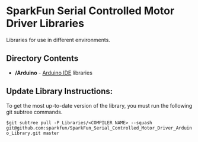 SparkFun Serial Controlled Motor Driver Libraries
==================================================

Libraries for use in different environments. 


Directory Contents
-------------------
* **/Arduino** - [Arduino IDE](http://www.arduino.cc/en/Main/Software) libraries



Update Library Instructions:
----------------------------
To get the most up-to-date version of the library, you must run the following git subtree commands. 

`$git subtree pull -P Libraries/<COMPILER NAME> --squash git@github.com:sparkfun/SparkFun_Serial_Controlled_Motor_Driver_Arduino_Library.git master`

